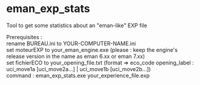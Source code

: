 # eman_exp_stats
Tool to get some statistics about an "eman-like" EXP file<p>

Prerequisites :<br>
rename BUREAU.ini to YOUR-COMPUTER-NAME.ini<br>
set moteurEXP to your_eman_engine.exe (please : keep the engine's release version in the name as eman 6.xx or eman 7.xx)<br>
set fichierECO to your_opening_file.txt (format => eco_code opening_label : uci_move1a [uci_move2a...] | uci_move1b [uci_move2b...])<br>
command : eman_exp_stats.exe your_experience_file.exp<br>
